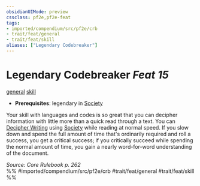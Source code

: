```yaml
---
obsidianUIMode: preview
cssclass: pf2e,pf2e-feat
tags:
- imported/compendium/src/pf2e/crb
- trait/feat/general
- trait/feat/skill
aliases: ["Legendary Codebreaker"]
---
```

# Legendary Codebreaker  *Feat 15*  
[general](general.md)  [skill](skill.md)  

- **Prerequisites**: legendary in [Society](../skills.md#Society)

Your skill with languages and codes is so great that you can decipher information with little more than a quick read through a text. You can [Decipher Writing](decipher-writing.md) using [Society](../skills.md#Society) while reading at normal speed. If you slow down and spend the full amount of time that's ordinarily required and roll a success, you get a critical success; if you critically succeed while spending the normal amount of time, you gain a nearly word-for-word understanding of the document.

*Source: Core Rulebook p. 262*  
%% #imported/compendium/src/pf2e/crb #trait/feat/general #trait/feat/skill %%